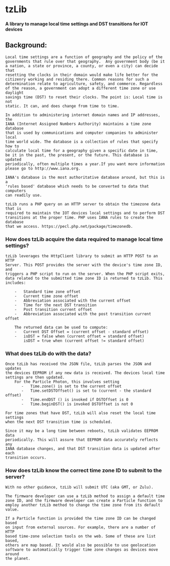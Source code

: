 # tzLib

#### A library to manage local time settings and DST transitions for IOT devices


## Background:
	Local time settings are a function of geography and the policy of the 
	governments that rule over that geography.  Any government body (be it 
	a nation, a state or province, a county, or even a city) can decide that 
	resetting the clocks in their domain would make life better for the 
	citizenry working and residing there. Common reasons for such a 
	determination relate to agriculture, safety, and commerce. Regardless 
	of the reason, a government can adopt a different time zone or use daylight 
	savings time (DST) to reset their clocks. The point is: Local time is not 
	static. It can, and does change from time to time.
	
	In addition to administering internet domain names and IP addresses, the
	IANA (Internet Assigned Numbers Authority) maintains a time zone database 
	that is used by communications and computer companies to administer local 
	time world wide. The database is a collection of rules that specify how to 
	calculate local time for a geography given a specific date in time,
	be it in the past, the present, or the future. This database is updated 
	periodically, often multiple times a year.If you want more information
	please go to http://www.iana.org.
	
	IANA's database is the most authoritative database around, but this is a 
	'rules based' database which needs to be converted to data that computers
	can readily use. 

	tzLib runs a PHP query on an HTTP server to obtain the timezone data that is 
	required to maintain the IOT devices local settings and to perform DST 
	transitions at the proper time. PHP uses IANA rules to create the database 
	that we access. https://pecl.php.net/package/timezonedb.




### How does tzLib acquire the data required to manage local time settings?
	
	tzLib leverages the HttpClient library to submit an HTTP POST to an HTTP
	Server. This POST provides the server with the device's time zone ID, and
	triggers a PHP script to run on	the server. When the PHP script exits, 
	data related to the submitted time zone ID is returned to tzLib. This
	includes:
	
		-   Standard time zone offset
		-   Current time zone offset
		-   Abbreviation associated with the current offset
		-   Time for the next DST transition
		-   Post transition current offset
		-   Abbreviation associated with the post transition current offset
	
		The returned data can be used to compute:
		-   Current DST Offset = (current offset - standard offset)
		-	isDST = false when (current offset = standard offset)
			isDST = true when (current offset != standard offset)
	
	
	
	
### What does tzLib do with the data?

	Once tzLib has received the JSON file, tzLib parses the JSON and updates 
	the devices EEPROM if any new data is received. The devices local time 
	settings are then updated. 
		For the Particle Photon, this involves setting
		   -   Time.zone() is set to the current offset
		   -   Time.setDSTOffset() is set to (current - the standard offset)
		   -   Time.endDST () is invoked if DSTOffset is 0
		   -   Time.beginDST() is invoked DSTOffset is not 0
	
	For time zones that have DST, tzLib will also reset the local time settings
	when the next DST transition time is scheduled.
	
	Since it may be a long time between reboots, tzLib validates EEPROM data
	periodically. This will assure that EEPROM data accurately reflects any
	IANA database changes, and that DST transition data is updated after each
	transition occurs. 



### How does tzLib know the correct time zone ID to submit to the server?

	With no other guidance, tzLib will submit UTC (aka GMT, or Zulu).

	The firmware developer can use a tzLib method to assign a default time
	zone ID, and the firmware developer can create a Particle function to
	employ another tzLib method to change the time zone from its default value.

	If a Particle function is provided the time zone ID can be changed based 
	on input from external sources. For example, there are a number of HTTP
	based time-zone selection tools on the web. Some of these are list based,
	others are map based. It would also be possible to use geolocation
	software to automatically trigger time zone changes as devices move around
	the planet. 